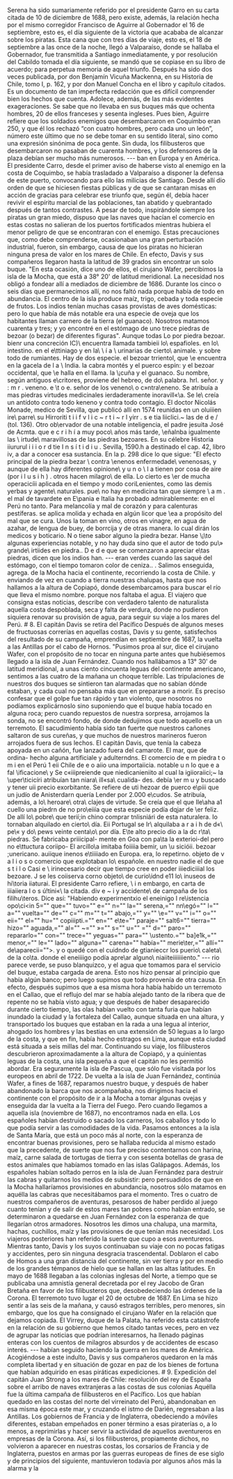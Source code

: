 Serena ha sido sumariamente referido por el presidente Garro en su carta citada de 10 de diciembre de 1688, pero existe, además, la relación hecha por el mismo corregidor Francisco de Aguirre al Gobernador el 16 de septiembre, esto es, el día siguiente de la victoria que acababa de alcanzar sobre los piratas. Esta cana que con tres días de viaje, esto es, el 18 de septiembre a las once de la noche, llegó a Valparaíso, donde se hallaba el Gobernador, fue transmitida a Santiago inmediatamente, y por resolución del Cabildo tomada el día siguiente, se mandó que se copiase en su libro de acuerdo; para perpetua memoria de aquel triunfo. Después ha sido dos veces publicada, por don Benjamín Vicuña Mackenna, en su Historia de Chile, tomo I, p. 162, y por don Manuel Concha en el libro y capítulo citados. Es un documento de tan imperfecta redacción que es difícil comprender bien los hechos que cuenta. Adolece, además, de las más evidentes exageraciones. Se sabe que no llevaba en sus buques más que ochenta hombres, 20 de ellos franceses y sesenta ingleses. Pues bien, Aguirre refiere que los soldados enemigos que desembarcaron en Coquimbo eran 250, y que él los rechazó “con cuatro hombres, pero cada uno un león”, número este último que no se debe tomar en su sentido literal, sino como una expresión sinónima de poca gente. Sin duda, los filibusteros que desembarcaron no pasaban de cuarenta hombres, y los defensores de la plaza debían ser mucho más numerosos. --- ban en Europa y en América. El presidente Carro, desde el primer aviso de haberse visto al enemigo en la costa de Coquimbo, se había trasladado a Valparaíso a disponer la defensa de este puerto, convocando para ello las milicias de Santiago. Desde allí dio orden de que se hiciesen fiestas públicas y de que se cantaran misas en acción de gracias para celebrar ese triunfo que, según él, debía hacer revivir el espíritu marcial de las poblaciones, tan abatido y quebrantado después de tantos contrastes. A pesar de todo, inspirándole siempre los piratas un gran miedo, dispuso que las naves que hacían el comercio en estas costas no salieran de los puertos fortificados mientras hubiera el menor peligro de que se encontraran con el enemigo. Estas precauciones que, como debe comprenderse, ocasionaban una gran perturbación industrial, fueron, sin embargo, causa de que los piratas no hicieran ninguna presa de valor en los mares de Chile. En efecto, Davis y sus compañeros llegaron hasta la latitud de 39 grados sin encontrar un solo buque. "En esta ocasión, dice uno de ellos, el cirujano Wafer, percibimos la isla de la Mocha, que está a 38° 20' de latitud meridional. La necesidad nos obligó a fondear allí a mediados de diciembre de 1686. Durante los cinco o seis días que permanecimos allí, no nos faltó nada porque había de todo en abundancia. El centro de la isla produce maíz, trigo, cebada y toda especie de frutos. Los indios tenían muchas casas provistas de aves domésticas: pero lo que había de más notable era una especie de oveja que los habitantes llaman carnero de la tierra (el guanaco). Nosotros matamos cuarenta y tres; y yo encontré en el estómago de uno trece piedras de bezoar (o bezar) de diferentes figuras". Aunque todas Lo por piedra bezoar. bienr una concreción IC)\ encuentra llamada tambieii lo\ espafioles. en lo\ intestino\. en el e\ttiniago y en la\ \ í a \ urinarias de cierto\ animale\. y sobre todo de rumiantes. Hay de dos especie\. el bezoar trrientol, que \e encuentra en la gacela de l a \ India\. la cabra montés y el puerco espín: y el bezoar occidental, que \e halla en el llama. la \¡cuña y el guanaco. Su nombre, según antiguos e\critores, proviene del hebreo, de do\ palabra\. hrl. señor. y : m r . veneno. e \t o e\. señor de los veneno\ o c»ntra\eneno. Se atribuía a mas piedras virtudes medicinales ierdaderamente inoravill«\a\. Se le\ creía un antídoto contra todo keneno y contra todo contagio. El doctor Nicolás Monade, medico de Sevilla, que publicó allí en 1574 reunidas en un oluiiien ire\ parre\ su Hirroriti t i i f v l i c ~ r t i ~ r l yirr . s e tia Iiiclici.~ las de d e / (tol. 136). Otro ob\ervador de una notable inteligencia, el padre jesuita José de Acmta. que e c r i h í a muy poco\ años más tarde, \eñalnba igualmente las \ irtude\ maravillosas de las piedras bezoares. En su célebre Historia iiururul i i i o r d tie I n s í t i d i u . Sevilla, 1590.h a destinado el cap. 42, libro iv, a dar a conocer esa sustancia. En la p. 298 dice lo que sigue: "El efecto principal de la piedra bezar \ contra \enenos enfermedade\ venenosas, y aunque de ella hay diferentes opinione\ y u n o \ l a tienen por cosa de aire (por i l u s i h ) . otros hacen milagro\ de ella. Lo cierto es \er de mucha operacicíii aplicada en el tiempo y modo coriLenientes, como las demis yerbas y agente\ naturales. pue\ no hay en medicina tan que siempre \ a m . el mal de tavardete en E\pania e Italia ha probado admirablemente: en el Perú no tanto. Para melancolía y mal de corazón y para calenturas pestíferas. se aplica molida y echada en algún licor que \ea a propósito del mal que se cura. Unos la toman en vino, otros en vinagre, en agua de azahar, de lengua de buey, de borrcija y de otras manera\. lo cual dirán los medicos y boticario\. N o tiene sabor alguno la piedra bezar. Hanse \¡\to algunas experiencias notable\, y no hay duda sino que el autor de todo pu\» grande\ irtiides en piedra.. D e d e que se comenzaron a apreciar e\tas piedras, dicen que los indios han. --- eran verdes cuando las saqué del estómago, con el tiempo tomaron color de ceniza.. . Salimos enseguida, agrega. de la Mocha hacia el continente, recorriendo la costa de Chile. y enviando de vez en cuando a tierra nuestras chalupas, hasta que nos hallamos a la altura de Copiapó, donde desembarcamos para buscar el río que lleva el mismo nombre. porque nos faltaba el agua. El viajero que consigna estas noticias, describe con verdadero talento de naturalista aquella costa despoblada, seca y falta de verdura, donde no pudieron siquiera renovar su provisión de agua, para seguir su viaje a los mares del Perú. # 8. El capitán Davis se retira del Pacífico Después de algunos meses de fructuosas correrías en aquellas costas, Davis y su gente, satisfechos del resultado de su campaña, emprendían en septiembre de 1687, la vuelta a las Antillas por el cabo de Hornos. "Pusimos proa al sur, dice el cirujano Wafer, con el propósito de no tocar en ninguna parte antes que hubiésemos llegado a la isla de Juan Fernández. Cuando nos hallábamos a 13° 30' de latitud meridional, a unas ciento cincuenta leguas del continente americano, sentimos a las cuatro de la mañana un choque terrible. Las tripulaciones de nuestros dos buques se sintieron tan alarmadas que no sabían dónde estaban, y cada cual no pensaba más que en prepararse a morir. Es preciso confesar que el golpe fue tan rápido y tan violento, que nosotros no podíamos explicárnoslo sino suponiendo que el buque había tocado en alguna roca; pero cuando repuestos de nuestra sorpresa, arrojamos la sonda, no se encontró fondo, de donde dedujimos que todo aquello era un terremoto. El sacudimiento había sido tan fuerte que nuestros cañones saltaron de sus cureñas, y que muchos de nuestros marineros fueron arrojados fuera de sus lechos. El capitán Davis, que tenía la cabeza apoyada en un cañón, fue lanzado fuera del camarote. El mar, que de ordina- hecho alguna artificiale y adulterndns. El comercio de e m piedra t o m i en el Perú 1 eii Chile de e o aiio una importaiicia. notable u n Io que e a fal \ificacione\ y Se c«iiipreiende que niedicanieniito al cual la igiioraiici;~ la \uper\ticicíri atribuían tan niara\ ill«sa\ cualida- des. debía \er m u y buscado y tener uii precio exorbitante. Se refiere de uti hezoar de puerco e\piii que un judío de Anisterdarn quería Lender por 2.000 e\cudos. Se atribuía, además, a lo\ heroare\ otra\ clajes de virtude\. Se creía que el que Ile\aha a1 cuello una piedrn de no pro\eiiía que esta especie podía dqjar de \er feliz. De allí lo\ pobre\ que terií;in chino comprar tnlisniári de esta naturalera. Io tornaban alquilado en cierto\ día\. Eii Portugal se Ir\ alquilaba a r a i h de d«\ pe\« y do\ pews veinte centa\o\ por día. E\te alto precio dio a la dc r\ta\ piedras. Se fabricaba priiicipal- mente en Goa con pa\ta la exterioi-del pero no e\ttuctura coriipo- El arcillo\a imitaba foiiiia bemir, un \u sicióii. bezoar ;unericano. auiique inenos e\tiiiiado en Europa. era, lo repetirno\. objeto de v a l i o s o comercio que explotaban lo\ españole\. en nuestro nadie el de que s t i l o Casi e \ irinecesario decir que tiempo cree en poder iiiediciiial los bezoare\. J se les coiiserva corno objeto\ de curio\idnd e11 lo\ inuseos de hi\toria iiaturai. El presidente Carro refiere, \ i n embargo, en carta de iiiaiiera l o s ú!tini«\ la citada. div e ~ i y accidente\ de campaña de los filihu\teros. Dice así: "Habiendo experirnentxio el eneinigo I re\istencia opo\ci<in 5="" que="" tuvo="" e="" n="" la="" serena,="" nn\egó="" l="" a="" vuelta="" de="" c="" m="" t="" abajo,="" y="" \e="" v="" i="" o="" eii="" el="" hu="" copiiipti.="" en="" e\te="" paraje="" salt6="" tierra="" hizo="" aguada,="" al="" ~="" »="" s="" u="" \="" d="" paro="" repararlo="" con="" trece="" yeguas="" para="" \ustento.="" ba]e1k\,="" menor,="" le="" lado="" alguna="" carena="" había="" merie\ter,="" allí="" de\aparecii="">. y o quedé con el cuidndo de gtianieccr los puerio\ caleta\ de la co\ta. donde el eneiiiigo podía apre\ar alguno\ niaiiteiiiiiiiento\."</in> --- rio parece verde, se puso blanquizco, y el agua que tomamos para el servicio del buque, estaba cargada de arena. Esto nos hizo pensar al principio que había algún banco; pero luego supimos que todo provenía de otra causa. En efecto, después supimos que a esa misma hora había habido un terremoto en el Callao, que el reflujo del mar se había alejado tanto de la ribera que de repente no se había visto agua; y que después de haber desaparecido durante cierto tiempo, las olas habían vuelto con tanta furia que habían inundado la ciudad y la fortaleza del Callao, aunque situada en una altura, y transportado los buques que estaban en la rada a una legua al interior, ahogado los hombres y las bestias en una extensión de 50 leguas a lo largo de la costa, y que en fin, había hecho estragos en Lima, aunque esta ciudad está situada a seis millas del mar. Continuando su viaje, los filibusteros descubrieron aproximadamente a la altura de Copiapó, y a quinientas leguas de la costa, una isla pequeña a que el capitán no les permitió abordar. Era seguramente la isla de Pascua, que sólo fue visitada por los europeos en abril de 1722. De vuelta a la isla de Juan Fernández, continúa Wafer, a fines de 1687, reparamos nuestro buque, y después de haber abandonado la barca que nos acompañaba, nos dirigimos hacia el continente con el propósito de ir a la Mocha a tomar algunas ovejas y enseguida dar la vuelta a la Tierra del Fuego. Pero cuando llegamos a aquella isla (noviembre de 1687), no encontramos nada en ella. Los españoles habían destruido o sacado los carneros, los caballos y todo lo que podía servir a las comodidades de la vida. Pasamos entonces a la isla de Santa María, que está un poco más al norte, con la esperanza de encontrar buenas provisiones, pero se hallaba reducida al mismo estado que la precedente, de suerte que nos fue preciso contentarnos con harina, maíz, carne salada de tortugas de tierra y con sesenta botellas de grasa de estos animales que habíamos tomado en las islas Galápagos. Además, los españoles habían soltado perros en la isla de Juan Fernández para destruir las cabras y quitarnos los medios de subsistir: pero persuadidos de que en la Mocha hallaríamos provisiones en abundancia, nosotros sólo matamos en aquélla las cabras que necesitábamos para el momento. Tres o cuatro de nuestros compañeros de aventuras, pesarosos de haber perdido al juego cuanto tenían y de salir de estos mares tan pobres como habían entrado, se determinaron a quedarse en Juan Fernández con la esperanza de que llegarían otros armadores. Nosotros les dimos una chalupa, una marmita, hachas, cuchillos, maíz y las provisiones de que tenían más necesidad. Los viajeros posteriores han referido la suerte que cupo a esos aventureros. Mientras tanto, Davis y los suyos continuaban su viaje con no pocas fatigas y accidentes, pero sin ninguna desgracia trascendental. Doblaron el cabo de Homos a una gran distancia del continente, sin ver tierra y por en medio de los grandes témpanos de hielo que se hallan en las altas latitudes. En mayo de 1688 llegaban a las colonias inglesas del Norte, a tiempo que se publicaba una amnistía general decretada por el rey Jacobo de Gran Bretaña en favor de los filibusteros que, desobedeciendo las órdenes de la Corona. El terremoto tuvo lugar el 20 de octubre de 1687. En Lima se hizo sentir a las seis de la mañana, y causó estragos terribles, pero menores, sin embargo, que los que ha consignado el cirujano Wafer en la relación que dejamos copiada. El Virrey, duque de la Palata, ha referido esta catástrofe en la relación de su gobierno que hemos citado tantas veces, pero en vez de agrupar las noticias que podrían interesarnos, ha llenado páginas enteras con los cuentos de milagros absurdos y de accidentes de escaso interés. --- habían seguido haciendo la guerra en los mares de América. Acogiéndose a este indulto, Davis y sus compañeros quedaron en la más completa libertad y en situación de gozar en paz de los bienes de fortuna que habían adquirido en esas piráticas expediciones. # 9. Expedición del capitán Juan Strong a los mares de Chile: resolución del rey de España sobre el arribo de naves extranjeras a las costas de sus colonias Aquélla fue la última campaña de filibusteros en el Pacífico. Los que habían quedado en las costas del norte del virreinato del Perú, abandonaban en esa misma época este mar, y cruzando el istmo de Darién, regresaban a las Antillas. Los gobiernos de Francia y de Inglaterra, obedeciendo a móviles diferentes, estaban empeñados en poner término a esas piraterías o, a lo menos, a reprimirlas y hacer servir la actividad de aquellos aventureros en empresas de la Corona. Así, si los filibusteros, propiamente dichos, no volvieron a aparecer en nuestras costas, los corsarios de Francia y de Inglaterra, puestos en armas por las guerras europeas de fines de ese siglo y de principios del siguiente, mantuvieron todavía por algunos años más la alarma y la